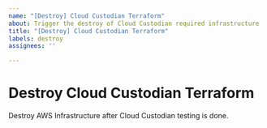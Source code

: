 ```yaml
---
name: "[Destroy] Cloud Custodian Terraform"
about: Trigger the destroy of Cloud Custodian required infrastructure
title: "[Destroy] Cloud Custodian Terraform"
labels: destroy
assignees: ''

---
```


# Destroy Cloud Custodian Terraform
Destroy AWS Infrastructure after Cloud Custodian testing is done.
